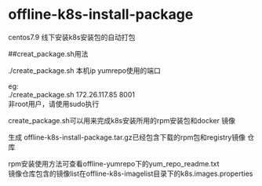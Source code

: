 # offline-k8s-install-package
centos7.9 线下安装k8s安装包的自动打包    


##creat_package.sh用法   

./create_package.sh 本机ip yumrepo使用的端口    

eg:  
./create_package.sh 172.26.117.85 8001  
非root用户，请使用sudo执行   


create_package.sh可以用来完成k8s安装所用的rpm安装包和docker 镜像    

生成 offline-k8s-install-package.tar.gz已经包含下载的rpm包和registry镜像 仓库  

rpm安装使用方法可查看offline-yumrepo下的yum_repo_readme.txt  
镜像仓库包含的镜像list在offline-k8s-imagelist目录下的k8s.images.properties     
